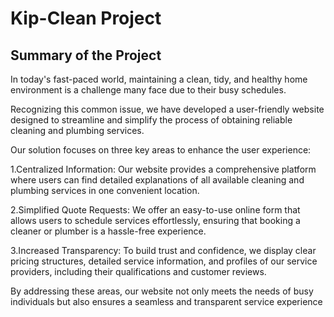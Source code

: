 # Kip-Clean Project

## Summary of the Project

In today's fast-paced world, maintaining a clean, tidy, and healthy home environment is a challenge many face due to their busy schedules. 

Recognizing this common issue, we have developed a user-friendly website designed to streamline and simplify the process of obtaining reliable cleaning and plumbing services.

Our solution focuses on three key areas to enhance the user experience:

 1.Centralized Information: Our website provides a comprehensive platform where users can find detailed explanations of all available cleaning and plumbing services in one convenient location.
 
 2.Simplified Quote Requests: We offer an easy-to-use online form that allows users to schedule services effortlessly, ensuring that booking a cleaner or plumber is a hassle-free experience.
 
 3.Increased Transparency: To build trust and confidence, we display clear pricing structures, detailed service information, and profiles of our service providers, including their qualifications and customer reviews.
 
By addressing these areas, our website not only meets the needs of busy individuals but also ensures a seamless and transparent service experience
